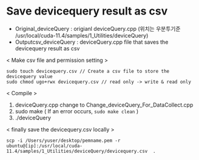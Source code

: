 # Save devicequery result as csv

- Original_deviceQuery : origianl deviceQuery.cpp (위치는 우분투기준 /usr/local/cuda-11.4/samples/1_Utilities/deviceQuery)
- Outputcsv_deviceQuery : deviceQuery.cpp file that saves the devicequery result as csv


< Make csv file and permission setting >
  
```
sudo touch devicequery.csv // Create a csv file to store the devicequery value
sudo chmod ugo+rwx devicequery.csv // read only -> write & read only
``` 


< Compile >

1. deviceQuery.cpp change to Change_deviceQuery_For_DataCollect.cpp
2. sudo make ( If an error occurs, ```sudo make clean``` )
4. ./deviceQuery


< finally save the devicequery.csv locally >
```
scp -i /Users/yuser/desktop/pemname.pem -r ubuntu@[ip]:/usr/local/cuda-11.4/samples/1_Utilities/deviceQuery/devicequery.csv  .
```  
  
  
